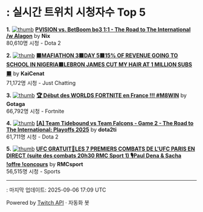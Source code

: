 # : 실시간 트위치 시청자수 Top 5

**1.** [![thumb](https://static-cdn.jtvnw.net/previews-ttv/live_user_nix-320x180.jpg)](https://twitch.tv/Nix)
**[PVISION vs. BetBoom bo3 1:1 - The Road to The International /w Alagon](https://twitch.tv/Nix)** by **Nix**<br>80,610명 시청  - Dota 2

**2.** [![thumb](https://static-cdn.jtvnw.net/previews-ttv/live_user_kaicenat-320x180.jpg)](https://twitch.tv/KaiCenat)
**[🟥MAFIATHON 3🟥DAY 5🟥15% OF REVENUE GOING TO SCHOOL IN NIGERIA🟥LEBRON JAMES CUT MY HAIR AT 1 MILLION SUBS🟥](https://twitch.tv/KaiCenat)** by **KaiCenat**<br>71,172명 시청  - Just Chatting

**3.** [![thumb](https://static-cdn.jtvnw.net/previews-ttv/live_user_gotaga-320x180.jpg)](https://twitch.tv/Gotaga)
**[🏆 Début des WORLDS FORTNITE en France !!! #M8WIN](https://twitch.tv/Gotaga)** by **Gotaga**<br>66,792명 시청  - Fortnite

**4.** [![thumb](https://static-cdn.jtvnw.net/previews-ttv/live_user_dota2ti-320x180.jpg)](https://twitch.tv/dota2ti)
**[[A] Team Tidebound vs Team Falcons - Game 2 - The Road to The International: Playoffs 2025](https://twitch.tv/dota2ti)** by **dota2ti**<br>61,711명 시청  - Dota 2

**5.** [![thumb](https://static-cdn.jtvnw.net/previews-ttv/live_user_rmcsport-320x180.jpg)](https://twitch.tv/RMCsport)
**[UFC GRATUIT🥊LES 7 PREMIERS COMBATS DE L'UFC PARIS EN DIRECT (suite des combats 20h30 RMC Sport 1) 🎙️Paul Dena & Sacha !offre !concours](https://twitch.tv/RMCsport)** by **RMCsport**<br>56,515명 시청  - Sports


---
: 마지막 업데이트: 2025-09-06 17:09 UTC

Powered by [Twitch API](https://dev.twitch.tv/docs/api/reference) · 자동화 봇